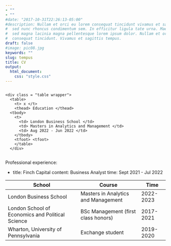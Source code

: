 ```yaml
---
- ""
- ""
#date: "2017-10-31T22:26:13-05:00"
#description: Nullam et orci eu lorem consequat tincidunt vivamus et sagittis magna
#  sed nunc rhoncus condimentum sem. In efficitur ligula tate urna. Maecenas massa
#  sed magna lacinia magna pellentesque lorem ipsum dolor. Nullam et orci eu lorem
#  consequat tincidunt. Vivamus et sagittis tempus.
draft: false
#image: pic08.jpg
keywords: ""
slug: tempus
title: CV
output:
  html_document:
    css: "style.css"
---
```


```{css, echo=FALSE}

<div class = "table wrapper">
  <table>
    <t> x </t>
    <thead> Education </thead>
  <tbody>
    <t>
      <td> London Business School </td>
      <td> Masters in Analytics and Management </td>
      <td> Aug 2022 - Jun 2022 </td>
    </tbody>
    <tfoot> <tfoot>
    </table>
  </div>
    
```

Professional experience:

-   title: Finch Capital content: Business Analyst time: Sept 2021 - Jul 2022

| School                                           | Course                               | Time      |
|--------------------------------|---------------------------|-------------|
| London Business School                           | Masters in Analytics and Management  | 2022-2023 |
| London School of Economics and Political Science | BSc Management (first class honors)  | 2017-2021 |
| Wharton, University of Pennsylvania              | Exchange student                     | 2019-2020 |
